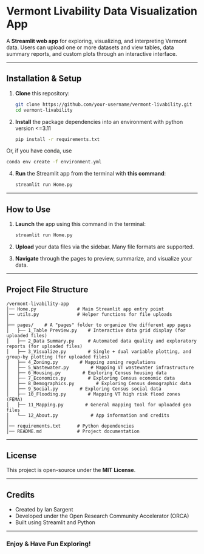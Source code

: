 # Vermont Livability Data Visualization App

A **Streamlit web app** for exploring, visualizing, and interpreting Vermont data. Users can upload one or more datasets and view tables, data summary reports, and custom plots through an interactive interface.

---


## Installation & Setup

1. **Clone** this repository:

   ```sh
   git clone https://github.com/your-username/vermont-livability.git
   cd vermont-livability
   ```

3. **Install** the package dependencies into an environment with python version <=3.11

   ```sh
   pip install -r requirements.txt
   ```

Or, if you have conda, use
```sh
conda env create -f environment.yml
```

4. **Run** the Streamlit app from the terminal with **this command**:

   ```sh
   streamlit run Home.py
   ```

---


## How to Use

1. **Launch** the app using this command in the terminal:

   ```sh
   streamlit run Home.py
   ```

2. **Upload** your data files via the sidebar. Many file formats are supported.
   
3. **Navigate** through the pages to preview, summarize, and visualize your data.

---

## Project File Structure

```
/vermont-livability-app
│── Home.py               # Main Streamlit app entry point
│── utils.py              # Helper functions for file uploads
│
├── pages/    # A "pages" folder to organize the different app pages
│   ├── 1_Table Preview.py    # Interactive data grid display (for uploaded files)
│   ├── 2_Data Summary.py     # Automated data quality and exploratory reports (for uploaded files)
│   ├── 3_Visualize.py        # Single + dual variable plotting, and group-by plotting (for uploaded files)
│   ├── 4_Zoning.py        # Mapping zoning regulations
│   ├── 5_Wastewater.py        # Mapping VT wastewater infrastructure
│   ├── 6_Housing.py        # Exploring Census housing data
│   ├── 7_Economics.py        # Exploring Census economic data
│   ├── 8_Demographics.py        # Exploring Census demographic data
│   ├── 9_Social.py        # Exploring Census social data
│   ├── 10_Flooding.py        # Mapping VT high risk flood zones (FEMA)
│   ├── 11_Mapping.py        # General mapping tool for uploaded geo files
│   └── 12_About.py            # App information and credits
│
│── requirements.txt      # Python dependencies
│── README.md             # Project documentation
```

---

## License

This project is open-source under the **MIT License**.

---

## Credits

- Created by Ian Sargent  
- Developed under the Open Research Community Accelerator (ORCA) 
- Built using Streamlit and Python

---

### Enjoy & Have Fun Exploring!
